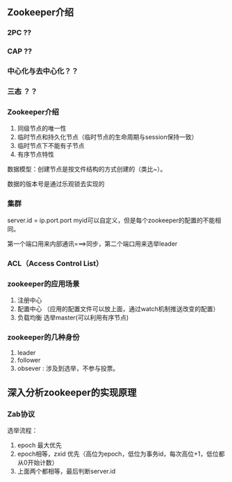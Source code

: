 ## Zookeeper介绍
### 2PC ??
### CAP ??
### 中心化与去中心化？？
### 三态 ？？

### Zookeeper介绍
1. 同级节点的唯一性
2. 临时节点和持久化节点（临时节点的生命周期与session保持一致）
3. 临时节点下不能有子节点
4. 有序节点特性

数据模型：创建节点是按文件结构的方式创建的（类比~）。

数据的版本号是通过乐观锁去实现的

### 集群
server.id = ip.port.port
myid可以自定义，但是每个zookeeper的配置的不能相同。

第一个端口用来内部通讯===>同步，第二个端口用来选举leader

### ACL（Access Control List）

### zookeeper的应用场景
1. 注册中心
2. 配置中心 （应用的配置文件可以放上面，通过watch机制推送改变的配置）
3. 负载均衡 选举master(可以利用有序节点)

### zookeeper的几种身份
1. leader
2. follower
3. obsever : 涉及到选举，不参与投票。

## 深入分析zookeeper的实现原理

### Zab协议

选举流程：

1. epoch 最大优先
2. epoch相等，zxid 优先（高位为epoch，低位为事务id，每次高位+1，低位都从0开始计数）
3. 上面两个都相等，最后判断server.id  